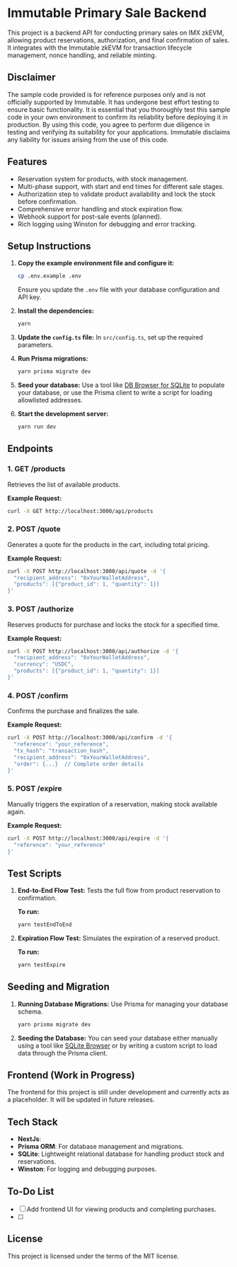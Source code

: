 # Immutable Primary Sale Backend

This project is a backend API for conducting primary sales on IMX zkEVM, allowing product reservations, authorization, and final confirmation of sales. It integrates with the Immutable zkEVM for transaction lifecycle management, nonce handling, and reliable minting.

## Disclaimer

The sample code provided is for reference purposes only and is not officially supported by Immutable. It has undergone best effort testing to ensure basic functionality. It is essential that you thoroughly test this sample code in your own environment to confirm its reliability before deploying it in production. By using this code, you agree to perform due diligence in testing and verifying its suitability for your applications. Immutable disclaims any liability for issues arising from the use of this code.

## Features

- Reservation system for products, with stock management.
- Multi-phase support, with start and end times for different sale stages.
- Authorization step to validate product availability and lock the stock before confirmation.
- Comprehensive error handling and stock expiration flow.
- Webhook support for post-sale events (planned).
- Rich logging using Winston for debugging and error tracking.

## Setup Instructions

1. **Copy the example environment file and configure it:**
   ```bash
   cp .env.example .env
   ```

   Ensure you update the `.env` file with your database configuration and API key.

2. **Install the dependencies:**
   ```bash
   yarn
   ```

3. **Update the `config.ts` file:**
   In `src/config.ts`, set up the required parameters.

4. **Run Prisma migrations:**
   ```bash
   yarn prisma migrate dev
   ```

5. **Seed your database:**
   Use a tool like [DB Browser for SQLite](https://sqlitebrowser.org/) to populate your database, or use the Prisma client to write a script for loading allowlisted addresses.

6. **Start the development server:**
   ```bash
   yarn run dev
   ```

## Endpoints

### 1. **GET /products**
   Retrieves the list of available products.

   **Example Request:**
   ```bash
   curl -X GET http://localhost:3000/api/products
   ```

### 2. **POST /quote**
   Generates a quote for the products in the cart, including total pricing.

   **Example Request:**
   ```bash
   curl -X POST http://localhost:3000/api/quote -d '{
     "recipient_address": "0xYourWalletAddress",
     "products": [{"product_id": 1, "quantity": 1}]
   }'
   ```

### 3. **POST /authorize**
   Reserves products for purchase and locks the stock for a specified time.

   **Example Request:**
   ```bash
   curl -X POST http://localhost:3000/api/authorize -d '{
     "recipient_address": "0xYourWalletAddress",
     "currency": "USDC",
     "products": [{"product_id": 1, "quantity": 1}]
   }'
   ```

### 4. **POST /confirm**
   Confirms the purchase and finalizes the sale.

   **Example Request:**
   ```bash
   curl -X POST http://localhost:3000/api/confirm -d '{
     "reference": "your_reference",
     "tx_hash": "transaction_hash",
     "recipient_address": "0xYourWalletAddress",
     "order": {...}  // Complete order details
   }'
   ```

### 5. **POST /expire**
   Manually triggers the expiration of a reservation, making stock available again.

   **Example Request:**
   ```bash
   curl -X POST http://localhost:3000/api/expire -d '{
     "reference": "your_reference"
   }'
   ```

## Test Scripts

1. **End-to-End Flow Test:**
   Tests the full flow from product reservation to confirmation.

   **To run:**
   ```bash
   yarn testEndToEnd
   ```

2. **Expiration Flow Test:**
   Simulates the expiration of a reserved product.

   **To run:**
   ```bash
   yarn testExpire
   ```

## Seeding and Migration

1. **Running Database Migrations:**
   Use Prisma for managing your database schema.

   ```bash
   yarn prisma migrate dev
   ```

2. **Seeding the Database:**
   You can seed your database either manually using a tool like [SQLite Browser](https://sqlitebrowser.org/) or by writing a custom script to load data through the Prisma client.

## Frontend (Work in Progress)

The frontend for this project is still under development and currently acts as a placeholder. It will be updated in future releases.

## Tech Stack

- **NextJs**: 
- **Prisma ORM**: For database management and migrations.
- **SQLite**: Lightweight relational database for handling product stock and reservations.
- **Winston**: For logging and debugging purposes.

## To-Do List

- [ ] Add frontend UI for viewing products and completing purchases.
- [ ] 


## License

This project is licensed under the terms of the MIT license.
